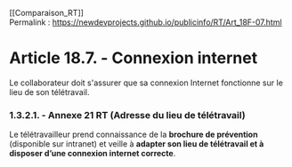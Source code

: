 [[Comparaison_RT]]  
Permalink : https://newdevprojects.github.io/publicinfo/RT/Art_18F-07.html

# Article 18.7. - Connexion internet

Le collaborateur doit s'assurer que sa connexion Internet fonctionne sur le lieu de son télétravail.

### 1.3.2.1. - Annexe 21 RT (Adresse du lieu de télétravail)

Le télétravailleur prend connaissance de la **brochure de prévention** (disponible sur intranet) et veille à **adapter son lieu de télétravail et à disposer d’une connexion internet correcte**.


